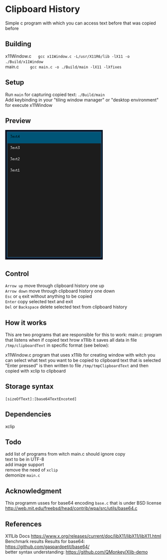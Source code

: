 # Clipboard History
Simple c program with which you can access text before that was copied before

## Building
x11Window.c &emsp; ```gcc x11Window.c -L/usr/X11R6/lib -lX11 -o ./Build/x11Window```</br>
main.c &emsp;&emsp; ```gcc main.c -o ./Build/main -lX11 -lXfixes```</br>

## Setup 
Run `main` for capturing copied text: ```./Build/main``` </br>
Add keybinding in your "tiling window manager" or "desktop environment" for execute x11Window </br>

## Preview
![Preview](/Images/preview.png)

## Control
`Arrow up`              move through clipboard history one up </br>
`Arrow down`            move through clipboard history one down </br>
`Esc` or `q`            exit without anything to be copied </br>
`Enter`                 copy selected text and exit </br>
`Del` or `Backspace`    delete selected text from clipboard history </br>

## How it works
This are two programs that are responsible for this to work:
main.c:         program that listens when if copied text hrow x11lib
                it saves all data in file `/tmp/clipboardText` in specific format (see below):

x11Window.c     program that uses x11lib for creating window with witch you can select what text you want to be copied to clipboard
                text that is selected "Enter pressed" is then written to file `/tmp/tmpClipboardText` and then copied with xclip to clipboard

## Storage syntax
```[sizeOfText]:[base64TextEncoted]```

## Dependencies
xclip

## Todo
add list of programs from witch main.c should ignore copy </br>
text to be in UTF-8 </br>
add image support </br>
remove the need of `xclip` </br>
demonize `main.c` </br>

## Acknowledgment
This programm usses for base64 encoding `base.c` that is under BSD license </br>
http://web.mit.edu/freebsd/head/contrib/wpa/src/utils/base64.c </br>

## References
X11Lib Docs                                 https://www.x.org/releases/current/doc/libX11/libX11/libX11.html </br>
Benchmark results Results for base64:       https://github.com/gaspardpetit/base64/ </br>
better syntax understanding:                https://github.com/QMonkey/Xlib-demo </br>
